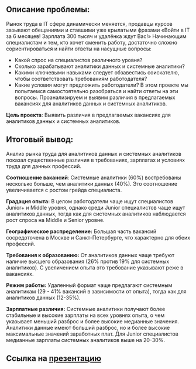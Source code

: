 ## Описание проблемы:
Рынок труда в IT сфере динамически меняется, продавцы курсов зазывают обещаниями и ставшими уже крылатыми фразами «Войти в IT за 6 месяцев! Зарплата 300 тысяч и удалёнка ждут Вас!» Начинающим специалистам и тем, кто хочет сменить работу, достаточно сложно сориентироваться и найти ответы на насущные вопросы:
- Какой спрос на специалистов различного уровня?
- Сколько зарабатывают аналитики данных и системные аналитики?
- Какими ключевыми навыками следует обзавестись соискателю, чтобы соответствовать требованиям работодателя?
- Какие условия могут предложить работодатели?
В этом проекте мы попытаемся самостоятельно разобраться и найти ответы на эти вопросы.
Проанализируем и выявим различия в предлагаемых вакансиях для аналитиков данных и системных аналитиков.

**Цель проекта**: Выявить различия в предлагаемых вакансиях для аналитиков данных и системных аналитиков.

## Итоговый вывод:
Анализ рынка труда для аналитиков данных и системных аналитиков показал существенные различия в требованиях, зарплатах и условиях труда для данных профессий.

**Соотношение вакансий**:
Системные аналитики (60%) востребованы несколько больше, чем аналитики данных (40%). Это соотношение увеличивается с ростом грейда специалиста.

**Градация опыта:** В целом работодатели чаще ищут специалистов Junior+  и Middle уровня, однако среди Junior специалистов чаще ищут аналитиков данных, тогда как для системных аналитиков наблюдается рост спроса на Middle и Senior уровне.

**Географическое распределение:**
Большая часть вакансий сосредоточена в Москве и Санкт-Петербурге, что характерно для обеих профессий.

**Требования к образованию:**
От аналитиков данных чаще требуют наличие высшего образования (26% против 19% для системных аналитиков). С увеличением опыта это требование указывают реже в вакансиях.

**Режим работы:**
Удаленный формат чаще предлагают системным аналитикам (29 - 41% вакансий в зависимости от опыта), тогда как для аналитиков данных (12-35%).

**Зарплатные различия:**
Системные аналитики получают более стабильные и высокие зарплаты на всех уровнях опыта, о чем указывает меньший разброс и более высокие медианные значения. 
Аналитики данные имеют больший разброс, но и более высокие максимальные значений заработных плат.
Для Junior специалистов медианные зарплаты системных аналитиков выше на 20-30%.

## Ссылка на  [презентацию](https://disk.yandex.ru/i/eDCB4eqdRWq1CA)